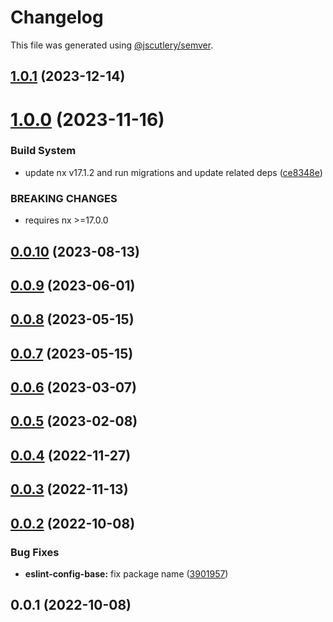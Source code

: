 # Changelog

This file was generated using [@jscutlery/semver](https://github.com/jscutlery/semver).

## [1.0.1](https://github.com/robinpellegrims/pellegrims/compare/eslint-config-base-1.0.0...eslint-config-base-1.0.1) (2023-12-14)

# [1.0.0](https://github.com/robinpellegrims/pellegrims/compare/eslint-config-base-0.0.10...eslint-config-base-1.0.0) (2023-11-16)

### Build System

- update nx v17.1.2 and run migrations and update related deps ([ce8348e](https://github.com/robinpellegrims/pellegrims/commit/ce8348ea890c8224338cec3a514b8ecd87cb13d3))

### BREAKING CHANGES

- requires nx >=17.0.0

## [0.0.10](https://github.com/robinpellegrims/pellegrims/compare/eslint-config-base-0.0.9...eslint-config-base-0.0.10) (2023-08-13)

## [0.0.9](https://github.com/robinpellegrims/pellegrims/compare/eslint-config-base-0.0.8...eslint-config-base-0.0.9) (2023-06-01)

## [0.0.8](https://github.com/robinpellegrims/pellegrims/compare/eslint-config-base-0.0.7...eslint-config-base-0.0.8) (2023-05-15)

## [0.0.7](https://github.com/robinpellegrims/pellegrims/compare/eslint-config-base-0.0.6...eslint-config-base-0.0.7) (2023-05-15)

## [0.0.6](https://github.com/robinpellegrims/pellegrims/compare/eslint-config-base-0.0.5...eslint-config-base-0.0.6) (2023-03-07)

## [0.0.5](https://github.com/robinpellegrims/pellegrims/compare/eslint-config-base-0.0.4...eslint-config-base-0.0.5) (2023-02-08)

## [0.0.4](https://github.com/robinpellegrims/pellegrims/compare/eslint-config-base-0.0.3...eslint-config-base-0.0.4) (2022-11-27)

## [0.0.3](https://github.com/robinpellegrims/pellegrims/compare/eslint-config-base-0.0.2...eslint-config-base-0.0.3) (2022-11-13)

## [0.0.2](https://github.com/robinpellegrims/pellegrims/compare/eslint-config-base-0.0.1...eslint-config-base-0.0.2) (2022-10-08)

### Bug Fixes

- **eslint-config-base:** fix package name ([3901957](https://github.com/robinpellegrims/pellegrims/commit/3901957855000c22eceba76e389a2722d74e29b6))

## 0.0.1 (2022-10-08)
